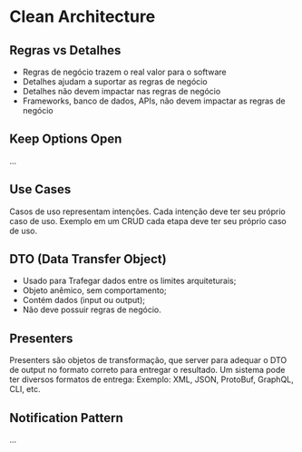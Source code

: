 # Clean Architecture

## Regras vs Detalhes
* Regras de negócio trazem o real valor para o software
* Detalhes ajudam a suportar as regras de negócio
* Detalhes não devem impactar nas regras de negócio
* Frameworks, banco de dados, APIs, não devem impactar as regras de negócio

## Keep Options Open
...

## Use Cases
Casos de uso representam intenções. Cada intenção deve ter seu próprio caso de uso. Exemplo em um CRUD cada etapa deve ter seu próprio caso de uso.

## DTO (Data Transfer Object)
* Usado para Trafegar dados entre os limites arquiteturais;
* Objeto anêmico, sem comportamento;
* Contém dados (input ou output);
* Não deve possuir regras de negócio.

## Presenters
Presenters são objetos de transformação, que server para adequar o DTO de output no formato correto para entregar o resultado. Um sistema pode ter diversos formatos de entrega: Exemplo: XML, JSON, ProtoBuf, GraphQL, CLI, etc.

## Notification Pattern
...